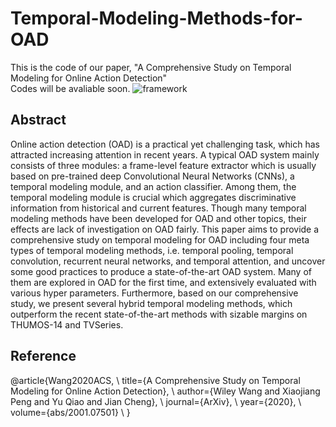 # Temporal-Modeling-Methods-for-OAD
This is the code of our paper, "A Comprehensive Study on Temporal Modeling for Online Action Detection"      
Codes will be avaliable soon.
![framework](https://github.com/wangwen39/Temporal-Modeling-Methods-for-OAD/blob/master/framework.png)
## Abstract
Online action detection (OAD) is a practical yet challenging task, which has attracted increasing attention in recent years. A typical OAD system mainly consists of three modules: a frame-level feature extractor which is usually based on pre-trained deep Convolutional Neural Networks (CNNs), a temporal modeling module, and an action classifier. Among them, the temporal modeling module is crucial which aggregates discriminative information from historical and current features. Though many temporal modeling methods have been developed for OAD and other topics, their effects are lack of investigation on OAD fairly. This paper aims to provide a comprehensive study on temporal modeling for OAD including four meta types of temporal modeling methods, i.e. temporal pooling, temporal convolution, recurrent neural networks, and temporal attention, and uncover some good practices to produce a state-of-the-art OAD system. Many of them are explored in OAD for the first time, and extensively evaluated with various hyper parameters. Furthermore, based on our comprehensive study, we present several hybrid temporal modeling methods, which outperform the recent state-of-the-art methods with sizable margins on THUMOS-14 and TVSeries.
## Reference
@article{Wang2020ACS, \\
  title={A Comprehensive Study on Temporal Modeling for Online Action Detection}, \\
  author={Wiley Wang and Xiaojiang Peng and Yu Qiao and Jian Cheng}, \\
  journal={ArXiv}, \\
  year={2020}, \\
  volume={abs/2001.07501} \\
}
